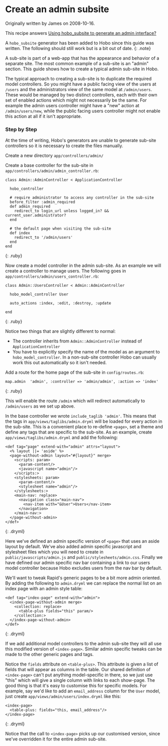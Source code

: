 # Create an admin subsite

Originally written by James on 2008-10-16.

This recipe answers [Using hobo_subsite to generate an admin interface?](/manual/faq/33-using-hobo-subsite-to-generate-an)

A `hobo_subsite` generator has been added to Hobo since this guide was written. The following should still work but is a bit out of date.
{: .note}

A sub-site is part of a web-app that has the appearance and behavior of a separate site. The most
common example of a sub-site is an "admin" section. This guide shows how to create a typical
admin sub-site in Hobo.

The typical approach to creating a sub-site is to duplicate the required model controllers. So you
might have a public facing view of the users at `/users` and the administrators view of the same
model at `/admin/users`. These would be managed by two distinct controllers, each with their own
set of enabled actions which might not necessarily be the same. For example the admin users controller
might have a "new" action at `/admin/users/new`, while the public facing users controller might
not enable this action at all if it isn't appropriate.

### Step by Step

At the time of writing, Hobo's generators are unable to generate sub-site controllers so it is 
necessary to create the files manually.

Create a new directory `app/controllers/admin/`

Create a base controller for the sub-site in `app/controllers/admin/admin_controller.rb`:

    class Admin::AdminController < ApplicationController
  
      hobo_controller

      # require administrator to access any controller in the sub-site
      before_filter :admin_required
      def admin_required
        redirect_to login_url unless logged_in? && current_user.administrator?
      end

      # the default page when visiting the sub-site
      def index
        redirect_to '/admin/users'
      end
    end
{: .ruby}

Now create a model controller in the admin sub-site. As an example we will create a controller to manage users. The following goes in `app/controllers/admin/users_controller.rb`:

    class Admin::UsersController < Admin::AdminController

      hobo_model_controller User
  
      auto_actions :index, :edit, :destroy, :update
  
    end
{: .ruby}
  
Notice two things that are slightly different to normal:

* The controller inherits from `Admin::AdminController` instead of `ApplicationController`
* You have to explicitly specify the name of the model as an argument to `hobo_model_controller`. In a non-sub-site controller Hobo can usually work this out automatically so it isn't needed.

Add a route for the home page of the sub-site in `config/routes.rb`:

    map.admin  'admin', :controller => 'admin/admin', :action => 'index'
{: .ruby}

This will enable the route `/admin` which will redirect automatically to
`/admin/users` as we set up above.

In the base controller we wrote `include_taglib 'admin'`. This means that the tags
in `app/views/taglibs/admin.dryml` will be loaded for every action in the sub-site.
This is a convenient place to re-define `<page>`, set a theme and define any tags that
are specific to the sub-site. As an example, create `app/views/taglibs/admin.dryml`
and add the following:

    <def tag="page" extend-with="admin" attrs="layout">
      <% layout ||= 'aside' %>
      <page-without-admin layout="#{layout}" merge>
        <scripts: param>
          <param-content/>
          <javascript name="admin"/>
        </scripts:>
        <stylesheets: param>
          <param-content/>
          <stylesheet name="admin"/>
        </stylesheets:>
        <main-nav: replace>
          <navigation class="main-nav">
            <nav-item with="&User">Users</nav-item>
          </navigation>
        </main-nav:>    
      </page-without-admin>
    </def>
{: .dryml}

Here we've defined an admin specific version of `<page>` that uses an aside layout by
default. We've also added admin specific javascript and stylesheet files which you will
need to create in `public/javascripts/admin.js` and `public/stylesheets/admin.css`. Finally
we have defined our admin specific nav bar containing a link to our users model controller
because Hobo excludes users from the nav bar by default.

We'll want to tweak Rapid's generic pages to be a bit more admin oriented. By adding the following
to `admin.dryml` we can replace the normal list on an index page with an admin style table:

    <def tag="index-page" extend-with="admin">
      <index-page-without-admin merge>
        <collection: replace>
          <table-plus fields="this" param/>
        </collection:>
      </index-page-without-admin>
    </def>
{: .dryml}

If we add additional model controllers to the admin sub-site they will all use this modified
version of `<index-page>`. Similar admin specific tweaks can be made to the other generic pages
and tags.

Notice the `fields` attribute on `<table-plus>`. This attribute is given a list of fields that will appear as columns in the table. Our shared definition of `<index-page>` can't put anything model-specific in there, so we just use "this" which will give a single column with links to each show-page. The good thing is that it's easy to customise this for specific models. For example, say we'd like to add an `email_address` column for the `User` model, just create `app/views/admin/users/index.dryml` like this:

	<index-page>
	  <table-plus: fields="this, email_address"/>
	</index-page>
{: .dryml}
	
Notice that the call to `<index-page>` picks up our customised version, since we've overridden it for the entire admin sub-site.


